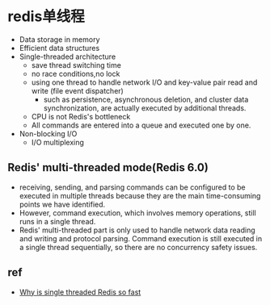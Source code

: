 # redis单线程
+ Data storage in memory
+ Efficient data structures
+ Single-threaded architecture
    + save thread switching time
    + no race conditions,no lock
    +  using one thread to handle network I/O and key-value pair read and write (file event dispatcher)
        + such as persistence, asynchronous deletion, and cluster data synchronization, are actually executed by additional threads.
    + CPU is not Redis's bottleneck
    + All commands are entered into a queue and executed one by one.
+ Non-blocking I/O
    + I/O multiplexing

## Redis' multi-threaded mode(Redis 6.0)
+ receiving, sending, and parsing commands can be configured to be executed in multiple threads because they are the main time-consuming points we have identified. 
+ However, command execution, which involves memory operations, still runs in a single thread.
+ Redis' multi-threaded part is only used to handle network data reading and writing and protocol parsing. Command execution is still executed in a single thread sequentially, so there are no concurrency safety issues.
## ref
+ [Why is single threaded Redis so fast](https://www.pixelstech.net/article/1677580861-Why-is-single-threaded-Redis-so-fast)